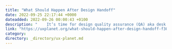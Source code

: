 ```yaml
---
title: "What Should Happen After Design Handoff"
date: 2022-09-25 22:17:44 +0000
dateadded: 2022-09-26 00:00:43 +0100
description: "    It’s time for design quality assurance (QA) aka desk checks  Continue reading on UX Planet »  "
link: "https://uxplanet.org/what-should-happen-after-design-handoff-f30baded9702?source=rss----819cc2aaeee0---4"
category:
directory: _directory/ux-planet.md
---
```

